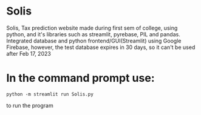 # Solis
Solis, Tax prediction website made during first sem of college, using python, and it's libraries such as streamlit, pyrebase, PIL and pandas. 
Integrated database and python frontend/GUI(Streamlit) using Google Firebase, however, the test database expires in 30 days, so it can't be used after Feb 17, 2023

# In the command prompt use:
```
python -m streamlit run Solis.py
```

to run the program
